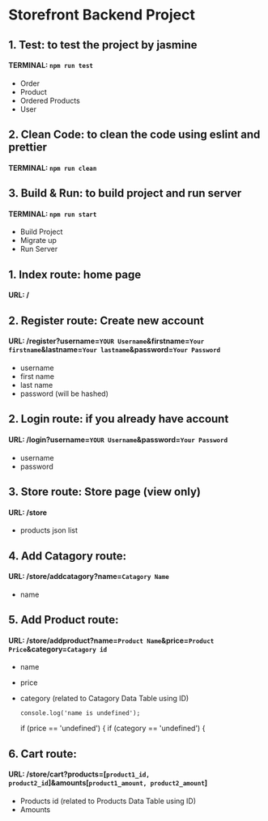 # Storefront Backend Project

## 1. Test: to test the project by jasmine
#### TERMINAL: `npm run test`
- Order 
- Product
- Ordered Products
- User

## 2. Clean Code: to clean the code using eslint and prettier
#### TERMINAL: `npm run clean`

## 3. Build & Run: to build project and run server 
#### TERMINAL: `npm run start`
- Build Project
- Migrate up
- Run Server



## 1. Index route: home page
#### URL: /

## 2. Register route: Create new account
#### URL: /register?username=`YOUR Username`&firstname=`Your firstname`&lastname=`Your lastname`&password=`Your Password`
- username
- first name
- last name
- password (will be hashed)

## 2. Login route: if you already have account
#### URL: /login?username=`YOUR Username`&password=`Your Password`
- username
- password

## 3. Store route: Store page (view only)
#### URL: /store
- products json list

## 4. Add Catagory route: 
#### URL: /store/addcatagory?name=`Catagory Name`
- name

## 5. Add Product route: 
#### URL: /store/addproduct?name=`Product Name`&price=`Product Price`&category=`Catagory id`
- name
- price
- category (related to Catagory Data Table using ID)

      console.log('name is undefined');
    if (price == 'undefined') {
    if (category == 'undefined') {

## 6. Cart route: 
#### URL: /store/cart?products=[`product1_id, product2_id`]&amounts[`product1_amount, product2_amount`]
- Products id (related to Products Data Table using ID)
- Amounts
